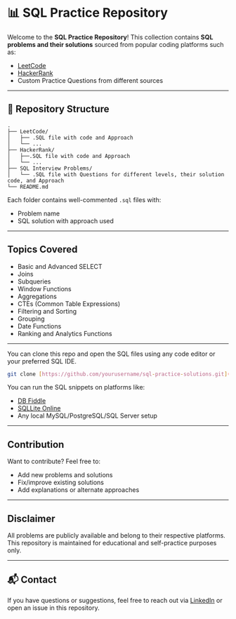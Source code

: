 # 📊 SQL Practice Repository

Welcome to the **SQL Practice Repository**! This collection contains **SQL problems and their solutions** sourced from popular coding platforms such as:

- [LeetCode](https://leetcode.com)
- [HackerRank](https://www.hackerrank.com)
- Custom Practice Questions from different sources

---

## 📁 Repository Structure

```plaintext
.
├── LeetCode/
│   ├── .SQL file with code and Approach
│   └── ...
├── HackerRank/
│   ├──.SQL file with code and Approach
│   └── ...
├── SQL Interview Problems/
│   └── .SQL file with Questions for different levels, their solution code, and Approach
└── README.md
```

Each folder contains well-commented `.sql` files with:
- Problem name
- SQL solution with approach used

---

##  Topics Covered
- Basic and Advanced SELECT
- Joins  
- Subqueries  
- Window Functions  
- Aggregations  
- CTEs (Common Table Expressions)  
- Filtering and Sorting  
- Grouping  
- Date Functions  
- Ranking and Analytics Functions

---


You can clone this repo and open the SQL files using any code editor or your preferred SQL IDE.

```bash
git clone [https://github.com/yourusername/sql-practice-solutions.git](https://github.com/jadonsooraj/SQL_Problems.git)
```

You can run the SQL snippets on platforms like:
- [DB Fiddle](https://www.db-fiddle.com/)
- [SQLLite Online](https://sqliteonline.com/)
- Any local MySQL/PostgreSQL/SQL Server setup

---

## Contribution

Want to contribute? Feel free to:
- Add new problems and solutions
- Fix/improve existing solutions
- Add explanations or alternate approaches

---

##  Disclaimer

All problems are publicly available and belong to their respective platforms. This repository is maintained for educational and self-practice purposes only.

---

## 📬 Contact

If you have questions or suggestions, feel free to reach out via [LinkedIn]([https://www.linkedin.com/in/yourprofile](https://www.linkedin.com/in/sooraj-jadon-94a9b3120/)) or open an issue in this repository.
